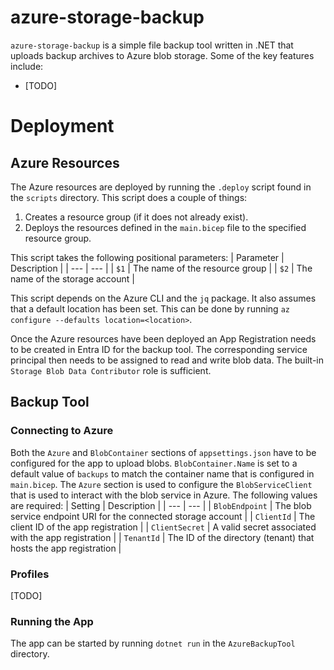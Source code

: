 # azure-storage-backup
`azure-storage-backup` is a simple file backup tool written in .NET that uploads backup archives to Azure blob storage. Some of the key features include:
- [TODO]

# Deployment
## Azure Resources
The Azure resources are deployed by running the `.deploy` script found in the `scripts` directory. This script does a couple of things:
1. Creates a resource group (if it does not already exist).
2. Deploys the resources defined in the `main.bicep` file to the specified resource group.

This script takes the following positional parameters:
| Parameter | Description |
| --- | --- |
| `$1` | The name of the resource group |
| `$2` | The name of the storage account |

This script depends on the Azure CLI and the `jq` package. It also assumes that a default location has been set. This can be done by running `az configure --defaults location=<location>`.

Once the Azure resources have been deployed an App Registration needs to be created in Entra ID for the backup tool. The corresponding service principal then needs to be assigned to read and write blob data. The built-in `Storage Blob Data Contributor` role is sufficient.

## Backup Tool
### Connecting to Azure
Both the `Azure` and `BlobContainer` sections of `appsettings.json` have to be configured for the app to upload blobs. `BlobContainer.Name` is set to a default value of `backups` to match the container name that is configured in `main.bicep`. The `Azure` section is used to configure the `BlobServiceClient` that is used to interact with the blob service in Azure. The following values are required:
| Setting | Description |
| --- | --- |
| `BlobEndpoint` | The blob service endpoint URI for the connected storage account |
| `ClientId` | The client ID of the app registration |
| `ClientSecret` | A valid secret associated with the app registration |
| `TenantId` | The ID of the directory (tenant) that hosts the app registration |

### Profiles
[TODO]

### Running the App
The app can be started by running `dotnet run` in the `AzureBackupTool` directory.

